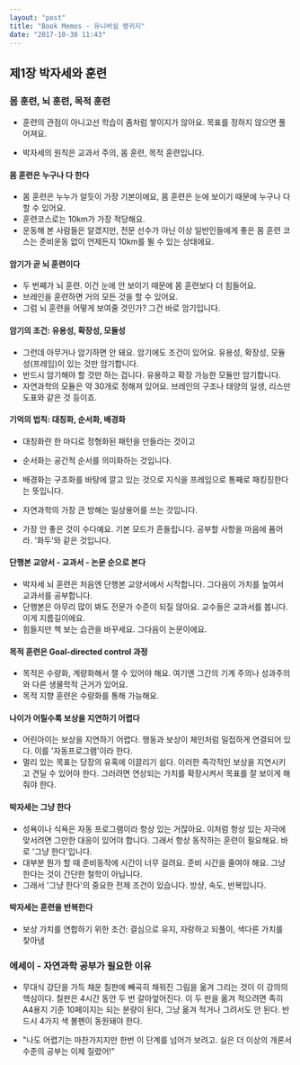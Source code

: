 ```yaml
---
layout: "post"
title: "Book Memos - 유니버설 랭귀지"
date: "2017-10-30 11:43"
---
```



## 제1장 박자세와 훈련

### 몸 훈련, 뇌 훈련, 목적 훈련

* 훈련의 관점이 아니고선 학습이 좀처럼 쌓이지가 않아요. 목표를 정하지 않으면 풀어져요.

* 박자세의 원칙은 교과서 주의, 몸 훈련, 목적 훈련입니다.

#### 몸 훈련은 누구나 다 한다

* 몸 훈련은 누누가 알듯이 가장 기본이에요, 몸 훈련은 눈에 보이기 때문에 누구나 다 할 수 있어요.
* 훈련코스로는 10km가 가장 적당해요.
* 운동해 본 사람들은 알겠지만, 전문 선수가 아닌 이상 일반인들에게 좋은 몸 훈련 코스는 준비운동 없이 언제든지 10km를 뛸 수 있는 상태에요.


#### 암기가 곧 뇌 훈련이다

* 두 번째가 뇌 훈련. 이건 눈에 안 보이기 때문에 몸 훈련보다 더 힘들어요.
* 브레인을 훈련하면 거의 모든 것을 할 수 있어요.
* 그럼 뇌 훈련을 어떻게 보여줄 것인가? 그건 바로 암기입니다.

#### 암기의 조건: 유용성, 확장성, 모듈성

* 그런데 아무거나 암기하면 안 돼요. 암기에도 조건이 있어요. 유용성, 확장성, 모듈성(프레임)이 있는 것만 암기합니다.
* 반드시 암기해야 할 것만 하는 겁니다. 유용하고 확장 가능한 모듈만 암기합니다.
* 자연과학의 모듈은 약 30개로 정해져 있어요. 브레인의 구조나 태양의 일생, 리스만 도표와 같은 것 등이죠.

#### 기억의 법칙: 대칭화, 순서화, 배경화

* 대칭화란 한 마디로 정형화된 패턴을 만들라는 것이고
* 순서화는 공간적 순서를 의미화하는 것입니다.
* 배경화는 구조화를 바탕에 깔고 있는 것으로 지식을 프레임으로 통째로 패킹징한다는 뜻입니다.

* 자연과학의 가장 큰 방해는 일상용어를 쓰는 것입니다.
* 가장 안 좋은 것이 수다예요. 기본 모드가 흔들립니다. 공부할 사항을 마음에 품어라. '화두'와 같은 것입니다.

#### 단행본 교양서 - 교과서 - 논문 순으로 본다

* 박자세 뇌 훈련은 처음엔 단행본 교양서에서 시작합니다. 그다음이 가치를 높여서 교과서를 공부합니다.
* 단행본은 아무리 많이 봐도 전문가 수준이 되질 않아요. 교수들은 교과서를 봅니다. 이게 지름길이에요.
* 힘들지만 책 보는 습관을 바꾸세요. 그다음이 논문이에요.


#### 목적 훈련은 Goal-directed control 과정

* 목적은 수량화, 계량화해서 잴 수 있어야 해요. 여기엔 그간의 기계 주의나 성과주의와 다른 생물학적 근거가 있어요.
* 목적 지향 훈련은 수량화를 통해 가능해요.

#### 나이가 어릴수록 보상을 지연하기 어렵다

* 어린아이는 보상을 지연하기 어렵다. 행동과 보상이 체인처럼 밀접하게 연결되어 있다. 이를 '자동프로그램'이라 한다.
* 멀리 있는 목표는 당장의 유혹에 이끌리기 쉽다. 이러한 즉각적인 보상을 지연시키고 견딜 수 있어야 한다. 그러려면 연상되는 가치를 확장시켜서 목표를 잘 보이게 해줘야 한다.


#### 박자세는 그냥 한다
* 성욕이나 식욕은 자동 프로그램이라 항상 있는 거잖아요. 이처럼 항상 있는 자극에 맞서려면 그만한 대응이 있어야 합니다. 그래서 항상 동작하는 훈련이 필요해요. 바로 '그냥 한다'입니다.
* 대부분 뭔가 할 때 준비동작에 시간이 너무 걸려요. 준비 시간을 줄여야 해요. 그냥 한다는 것이 간단한 철학이 아닙니다.
* 그래서 '그냥 한다'의 중요한 전제 조건이 있습니다. 방샹, 속도, 반복입니다.


#### 박자세는 훈련을 반복한다
* 보상 가치를 연합하기 위한 조건: 결심으로 유지, 자랑하고 되풀이, 색다른 가치를 찾아냄


### 에세이 - 자연과학 공부가 필요한 이유

* 무대식 강단을 가득 채운 칠판에 빼곡히 채워진 그림을 옮겨 그리는 것이 이 강의의 핵심이다. 칠판은 4시간 동안 두 번 갈아엎어진다. 이 두 판을 옮겨 적으려면 족히 A4용지 기준 10페이지는 되는 분량이 된다, 그냥 옮겨 적거나 그려서도 안 된다. 반드시 4가지 색 볼펜이 동원돼야 한다.

* "나도 어렵기는 마찬가지지만 한번 이 단계를 넘어가 보려고. 실은 더 이상의 개론서  수준의 공부는 이제 질렸어!"
